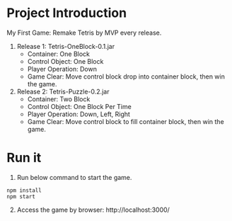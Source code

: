 # Project Introduction
My First Game: Remake Tetris by MVP every release.
1. Release 1: Tetris-OneBlock-0.1.jar
   - Container: One Block
   - Control Object: One Block
   - Player Operation: Down
   - Game Clear: Move control block drop into container block, then win the game.
2. Release 2: Tetris-Puzzle-0.2.jar
   - Container: Two Block
   - Control Object: One Block Per Time
   - Player Operation: Down, Left, Right
   - Game Clear: Move control block to fill container block, then win the game.
# Run it
1. Run below command to start the game.
```shell
npm install
npm start
```
2. Access the game by browser: http://localhost:3000/